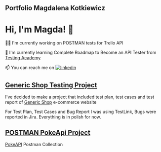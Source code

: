 ## Portfolio Magdalena Kotkiewicz

# Hi, I'm Magda! 👋


👩‍💻 I'm currently working on POSTMAN tests for Trello API

🧠 I'm currently learning Complete Roadmap to Become an API Tester from [Testing Academy](https://www.youtube.com/watch?v=e6otrkQNaCA&list=PL8VbCbavWfeEvyUo5qCEw96LNjPR5rR2k&index=1)

📫 You can reach me on [![linkedin](https://img.shields.io/badge/linkedin-0A66C2?style=for-the-badge&logo=linkedin&logoColor=white)](https://www.linkedin.com/in/magdalena-kotkiewicz/)


## [Generic Shop Testing Project](https://github.com/MagKot/Generic-Shop-Testing)

I've decided to make a project that included test plan, test cases and test report of [Generic Shop](http://skleptest.pl/) e-commerce website

For Test Plan, Test Cases and Bug Report I was using TestLink, Bugs were reported in Jira. Everything is in polish for now.

## [POSTMAN PokeApi Project](https://github.com/MagKot/Postman-PokeAPI-Collection)

[PokeAPI]( https://pokeapi.co/) Postman Collection
